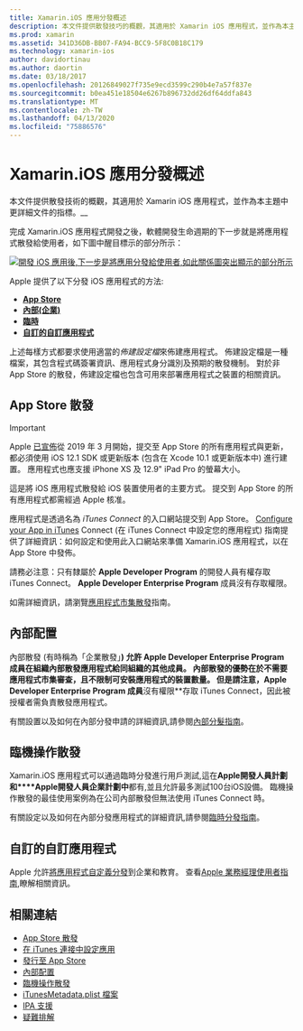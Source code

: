 ```yaml
---
title: Xamarin.iOS 應用分發概述
description: 本文件提供散發技巧的概觀，其適用於 Xamarin iOS 應用程式，並作為本主題中更詳細文件的指標。
ms.prod: xamarin
ms.assetid: 341D36DB-BB07-FA94-BCC9-5F8C0B18C179
ms.technology: xamarin-ios
author: davidortinau
ms.author: daortin
ms.date: 03/18/2017
ms.openlocfilehash: 20126849027f735e9ecd3599c290b4e7a57f837e
ms.sourcegitcommit: b0ea451e18504e6267b896732dd26df64ddfa843
ms.translationtype: MT
ms.contentlocale: zh-TW
ms.lasthandoff: 04/13/2020
ms.locfileid: "75886576"
---
```

# <a name="xamarinios-app-distribution-overview"></a>Xamarin.iOS 應用分發概述

本文件提供散發技術的概觀，其適用於 Xamarin iOS 應用程式，並作為本主題中更詳細文件的指標。__

完成 Xamarin.iOS 應用程式開發之後，軟體開發生命週期的下一步就是將應用程式散發給使用者，如下圖中醒目標示的部分所示：

[![開發 iOS 應用後,下一步是將應用分發給使用者,如此關係圖突出顯示的部分所示](images/publishingdiagram.png)](images/publishingdiagram.png#lightbox)

Apple 提供了以下分發 iOS 應用程式的方法:

- [**App Store**](#app-store-distribution)
- [**內部(企業)**](#in-house-distribution)
- [**臨時**](#ad-hoc-distribution)
- [**自訂的自訂應用程式**](#custom-apps-for-business)

上述每樣方式都要求使用適當的*佈建設定檔*來佈建應用程式。 佈建設定檔是一種檔案，其包含程式碼簽署資訊、應用程式身分識別及預期的散發機制。 對於非 App Store 的散發，佈建設定檔也包含可用來部署應用程式之裝置的相關資訊。

## <a name="app-store-distribution"></a>App Store 散發

> [!IMPORTANT]
> Apple [已宣佈](https://developer.apple.com/ios/submit/)從 2019 年 3 月開始，提交至 App Store 的所有應用程式與更新，都必須使用 iOS 12.1 SDK 或更新版本 (包含在 Xcode 10.1 或更新版本中) 進行建置。
> 應用程式也應支援 iPhone XS 及 12.9" iPad Pro 的螢幕大小。

這是將 iOS 應用程式散發給 iOS 裝置使用者的主要方式。 提交到 App Store 的所有應用程式都需經過 Apple 核准。

應用程式是透過名為 *iTunes Connect* 的入口網站提交到 App Store。 [Configure your App in iTunes](~/ios/deploy-test/app-distribution/app-store-distribution/itunesconnect.md) Connect (在 iTunes Connect 中設定您的應用程式) 指南提供了詳細資訊：如何設定和使用此入口網站來準備 Xamarin.iOS 應用程式，以在 App Store 中發佈。

請務必注意：只有隸屬於 **Apple Developer Program** 的開發人員有權存取 iTunes Connect。 **Apple Developer Enterprise Program** 成員沒有存取權限。

如需詳細資訊，請瀏覽[應用程式市集散發](~/ios/deploy-test/app-distribution/app-store-distribution/index.md)指南。

## <a name="in-house-distribution"></a>內部配置

內部散發 (有時稱為「企業散發」**) 允許 **Apple Developer Enterprise Program** 成員在組織內部散發應用程式給同組織的其他成員。 內部散發的優勢在於不需要應用程式市集審查，且不限制可安裝應用程式的裝置數量。 但是請注意，**Apple Developer Enterprise Program** 成員**沒有權限**存取 iTunes Connect，因此被授權者需負責散發應用程式。

有關設置以及如何在內部分發申請的詳細資訊,請參閱[內部分髮指南](~/ios/deploy-test/app-distribution/in-house-distribution.md)。

## <a name="ad-hoc-distribution"></a>臨機操作散發

Xamarin.iOS 應用程式可以通過臨時分發進行用戶測試,這在**Apple開發人員計劃和****Apple開發人員企業計劃中**都有,並且允許最多測試100台iOS設備。 臨機操作散發的最佳使用案例為在公司內部散發但無法使用 iTunes Connect 時。

有關設定以及如何在內部分發應用程式的詳細資訊,請參閱[臨時分發指南](~/ios/deploy-test/app-distribution/ad-hoc-distribution.md)。

## <a name="custom-apps-for-business"></a>自訂的自訂應用程式

Apple 允許[將應用程式自定義分發](https://developer.apple.com/business/custom-apps/)到企業和教育。 查看[Apple 業務經理使用者指南](https://support.apple.com/guide/apple-business-manager/welcome/web),瞭解相關資訊。

## <a name="related-links"></a>相關連結

- [App Store 散發](~/ios/deploy-test/app-distribution/app-store-distribution/index.md)
- [在 iTunes 連接中設定應用](~/ios/deploy-test/app-distribution/app-store-distribution/itunesconnect.md)
- [發行至 App Store](~/ios/deploy-test/app-distribution/app-store-distribution/publishing-to-the-app-store.md)
- [內部配置](~/ios/deploy-test/app-distribution/in-house-distribution.md)
- [臨機操作散發](~/ios/deploy-test/app-distribution/ad-hoc-distribution.md)
- [iTunesMetadata.plist 檔案](~/ios/deploy-test/app-distribution/itunesmetadata.md)
- [IPA 支援](~/ios/deploy-test/app-distribution/ipa-support.md)
- [疑難排解](~/ios/deploy-test/troubleshooting.md)
